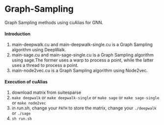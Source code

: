 # Graph-Sampling
Graph Sampling methods using cuAlias for GNN.

#### Introduction
1. main-deepwalk.cu and main-deepwalk-single.cu is a Graph Sampling algorithm using DeepWalk.
2. main-sage.cu and main-sage-single.cu is a Graph Sampling algorithm using sage.The former uses a warp to process a point, while the latter uses a thread to process a point.
3. main-node2vec.cu is a Graph Sampling algorithm using Node2vec.

#### Execution of cuAlias
1. download matrix from suitesparse
2. `make deepwalk` or `make deepwalk-single` or `make sage` or `make sage-single` or `make node2vec`
3. in $run.sh$, change your `PATH` to store the matrix, change your `./deepwalk` or `./sage`
4. `sh run.sh`
